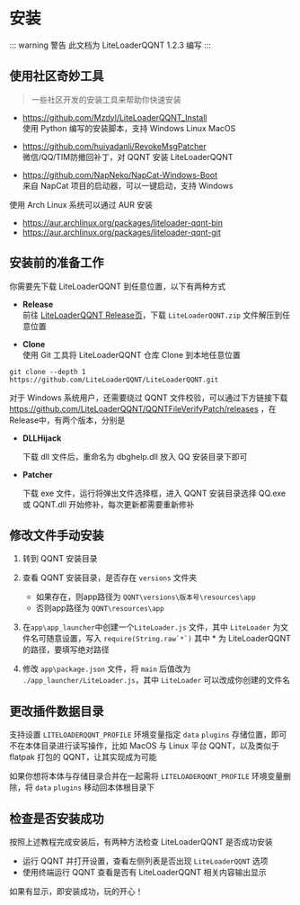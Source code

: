 # 安装

::: warning 警告
此文档为 LiteLoaderQQNT 1.2.3 编写
:::

## 使用社区奇妙工具

> 一些社区开发的安装工具来帮助你快速安装

- <https://github.com/Mzdyl/LiteLoaderQQNT_Install>  
使用 Python 编写的安装脚本，支持 Windows Linux MacOS

- <https://github.com/huiyadanli/RevokeMsgPatcher>  
微信/QQ/TIM防撤回补丁，对 QQNT 安装 LiteLoaderQQNT

- <https://github.com/NapNeko/NapCat-Windows-Boot>  
来自 NapCat 项目的启动器，可以一键启动，支持 Windows

使用 Arch Linux 系统可以通过 AUR 安装

- <https://aur.archlinux.org/packages/liteloader-qqnt-bin>
- <https://aur.archlinux.org/packages/liteloader-qqnt-git>

## 安装前的准备工作

你需要先下载 LiteLoaderQQNT 到任意位置，以下有两种方式

- **Release**  
前往 [LiteLoaderQQNT Release页](https://github.com/LiteLoaderQQNT/LiteLoaderQQNT/release/latest)，下载 `LiteLoaderQQNT.zip` 文件解压到任意位置

- **Clone**  
使用 Git 工具将 LiteLoaderQQNT 仓库 Clone 到本地任意位置

``` shell
git clone --depth 1 https://github.com/LiteLoaderQQNT/LiteLoaderQQNT.git
```

对于 Windows 系统用户，还需要绕过 QQNT 文件校验，可以通过下方链接下载
<https://github.com/LiteLoaderQQNT/QQNTFileVerifyPatch/releases>
，在Release中，有两个版本，分别是

- **DLLHijack**

  下载 dll 文件后，重命名为 dbghelp.dll 放入 QQ 安装目录下即可

- **Patcher**

  下载 exe 文件，运行将弹出文件选择框，进入 QQNT 安装目录选择 QQ.exe 或 QQNT.dll 开始修补，每次更新都需要重新修补

## 修改文件手动安装

1. 转到 QQNT 安装目录

2. 查看 QQNT 安装目录，是否存在 `versions` 文件夹
   - 如果存在，则app路径为 `QQNT\versions\版本号\resources\app`
   - 否则app路径为 `QQNT\resources\app`

3. 在`app\app_launcher`中创建一个`LiteLoader.js` 文件，其中 `LiteLoader` 为文件名可随意设置，写入 ``require(String.raw`*`)`` 其中 \* 为 LiteLoaderQQNT 的路径，要填写绝对路径

4. 修改 `app\package.json` 文件，将 `main` 后值改为 `./app_launcher/LiteLoader.js`，其中 `LiteLoader` 可以改成你创建的文件名

## 更改插件数据目录

支持设置 `LITELOADERQQNT_PROFILE` 环境变量指定 `data` `plugins` 存储位置，即可不在本体目录进行读写操作，比如 MacOS 与 Linux 平台 QQNT，以及类似于 flatpak 打包的 QQNT，让其实现成为可能  

如果你想将本体与存储目录合并在一起需将 `LITELOADERQQNT_PROFILE` 环境变量删除，将 `data` `plugins` 移动回本体根目录下

## 检查是否安装成功

按照上述教程完成安装后，有两种方法检查 LiteLoaderQQNT 是否成功安装

- 运行 QQNT 并打开设置，查看左侧列表是否出现 `LiteLoaderQQNT` 选项
- 使用终端运行 QQNT 查看是否有 LiteLoaderQQNT 相关内容输出显示

如果有显示，即安装成功，玩的开心！
